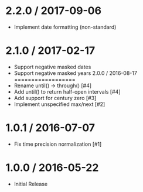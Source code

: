2.2.0 / 2017-09-06
==================
  * Implement date formatting (non-standard)

2.1.0 / 2017-02-17
==================
  * Support negative masked dates
  * Support negative masked years
2.0.0 / 2016-08-17
==================
  * Rename until() -> through() [#4]
  * Add until() to return half-open intervals [#4]
  * Add support for century zero [#3]
  * Implement unspecified max/next [#2]

1.0.1 / 2016-07-07
==================
  * Fix time precision normalization [#1]

1.0.0 / 2016-05-22
==================
  * Initial Release
